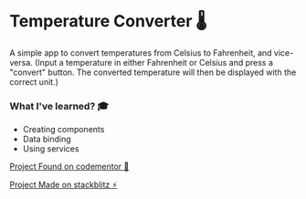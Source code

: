 # Temperature Converter 🌡️

A simple app to convert temperatures from Celsius to Fahrenheit, and vice-versa.
(Input a temperature in either Fahrenheit or Celsius and press a "convert" button. The converted temperature will then be displayed with the correct unit.)

### What I've learned? 🎓
- Creating components
- Data binding
- Using services


[Project Found on codementor 👀](https://www.codementor.io/projects/web/temperature-converter-website-atx32dy7mf)

[Project Made on stackblitz ⚡️](https://www.stackblitz.com)
